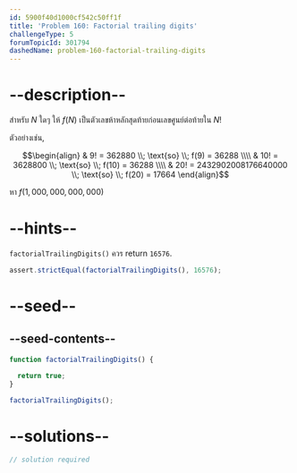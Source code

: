 ```yaml
---
id: 5900f40d1000cf542c50ff1f
title: 'Problem 160: Factorial trailing digits'
challengeType: 5
forumTopicId: 301794
dashedName: problem-160-factorial-trailing-digits
---
```


# --description--

สำหรับ $N$ ใดๆ ให้ $f(N)$ เป็นตัวเลขห้าหลักสุดท้ายก่อนเลขศูนย์ต่อท้ายใน $N!$

ตัวอย่างเช่น,

$$\begin{align}
  & 9! = 362880 \\; \text{so} \\; f(9) = 36288 \\\\
  & 10! = 3628800 \\; \text{so} \\; f(10) = 36288 \\\\
  & 20! = 2432902008176640000 \\; \text{so} \\; f(20) = 17664
\end{align}$$

หา $f(1,000,000,000,000)$

# --hints--

`factorialTrailingDigits()` ควร return `16576`.

```js
assert.strictEqual(factorialTrailingDigits(), 16576);
```

# --seed--

## --seed-contents--

```js
function factorialTrailingDigits() {

  return true;
}

factorialTrailingDigits();
```

# --solutions--

```js
// solution required
```
